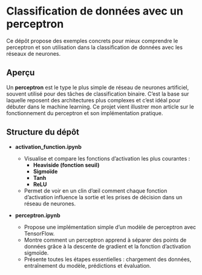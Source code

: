 # Classification de données avec un perceptron

Ce dépôt propose des exemples concrets pour mieux comprendre le perceptron et son utilisation dans la classification de données avec les réseaux de neurones.

## Aperçu

Un **perceptron** est le type le plus simple de réseau de neurones artificiel, souvent utilisé pour des tâches de classification binaire. C’est la base sur laquelle reposent des architectures plus complexes et c’est idéal pour débuter dans le machine learning. Ce projet vient illustrer mon article sur le fonctionnement du perceptron et son implémentation pratique.

## Structure du dépôt

- **activation_function.ipynb**
  - Visualise et compare les fonctions d’activation les plus courantes :
    - **Heaviside (fonction seuil)**
    - **Sigmoïde**
    - **Tanh**
    - **ReLU**
  - Permet de voir en un clin d’œil comment chaque fonction d’activation influence la sortie et les prises de décision dans un réseau de neurones.

- **perceptron.ipynb**
  - Propose une implémentation simple d’un modèle de perceptron avec TensorFlow.
  - Montre comment un perceptron apprend à séparer des points de données grâce à la descente de gradient et la fonction d’activation sigmoïde.
  - Présente toutes les étapes essentielles : chargement des données, entraînement du modèle, prédictions et évaluation.